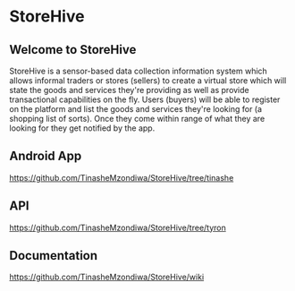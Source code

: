 StoreHive
=========

## Welcome to StoreHive
StoreHive is a sensor-based data collection information system which allows informal traders or stores (sellers) to create a virtual store which will state the goods and services they're providing as well as provide transactional capabilities on the fly. Users (buyers) will be able to register on the platform and list the goods and services they're looking for (a shopping list of sorts). Once they come within range of what they are looking for they get notified by the app.

## Android App
https://github.com/TinasheMzondiwa/StoreHive/tree/tinashe

## API
https://github.com/TinasheMzondiwa/StoreHive/tree/tyron

## Documentation
https://github.com/TinasheMzondiwa/StoreHive/wiki
